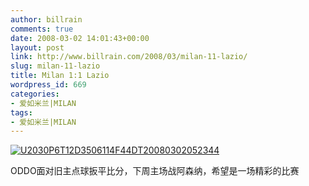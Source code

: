 ```yaml
---
author: billrain
comments: true
date: 2008-03-02 14:01:43+00:00
layout: post
link: http://www.billrain.com/2008/03/milan-11-lazio/
slug: milan-11-lazio
title: Milan 1:1 Lazio
wordpress_id: 669
categories:
- 爱如米兰|MILAN
tags:
- 爱如米兰|MILAN
---
```


[![U2030P6T12D3506114F44DT20080302052344](http://www.billrain.com/wp-content/uploads/2008/03/u2030p6t12d3506114f44dt20080302052344-thumb.jpg)](http://www.billrain.com/wp-content/uploads/2008/03/u2030p6t12d3506114f44dt20080302052344.jpg)

ODDO面对旧主点球扳平比分，下周主场战阿森纳，希望是一场精彩的比赛
